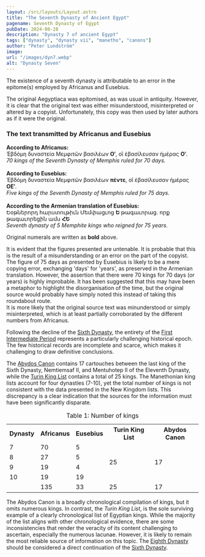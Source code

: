 ```yaml
---
layout: /src/layouts/Layout.astro
title: "The Seventh Dynasty of Ancient Egypt"
pagename: Seventh Dynasty of Egypt
pubDate: 2024-08-28
description: "Dynasty 7 of ancient Egypt"
tags: ["dynasty", "dynasty vii", "manetho", "canons"]
author: "Peter Lundström"
image:
url: "/images/dyn7.webp"
alt: "Dynasty Seven"
---
```


<p class="lead">
The existence of a seventh dynasty is attributable to an error in the epitome(s) employed by Africanus and Eusebius.
</p>

<p>The original Aegyptiaca was epitomised, as was usual in antiquity. However, it is clear that the original text was either misunderstood, misinterpreted or altered by a copyist. Unfortunately, this copy was then used by later authors as if it were the original.</p>

<h3>The text transmitted by Africanus and Eusebius</h3>
<div class="mx-auto w-fit pb-3">
	<p><b>According to Africanus:</b><br>
		<span class="gr">Ἑβδόμη δυναστεία Μεμφιτῶν βασιλέων <b>Οʹ</b>, οἳ ἐβασίλευσαν ἡμέρας <b>Οʹ</b>.</span><br>
		<i>70 kings of the Seventh Dynasty of Memphis ruled for 70 days.</i>
		<br><br>
		<b>According to Eusebius:</b><br>
		<span class="gr">Ἑβδόμη δυναστεία Μεμφιτῶν βασιλέων <b>πέντε</b>, οἳ ἐβασίλευσαν ἡμέρας <b>ΟΕʹ</b>.</span><br>
		<i>Five kings of the Seventh Dynasty of Memphis ruled for 75 days.</i>
		<br><br>
		<b>According to the Armenian translation of Eusebius:</b><br>
		<span lang="xcl">Եօթներորդ հարստութիւն Մեմփացւոց <b>Ե</b> թագաւորաց. որք թագաւորեցին ամս <b>ՀԵ</b></span><br>
		<i>Seventh dynasty of 5 Memphite kings who reigned for 75 years.</i>
	</p>
	<p class="text-center pb-4 text-sm italic">Original numerals are written as <b>bold</b> above.</p>
</div>

<p>
	It is evident that the figures presented are untenable. It is probable that this is the result of a misunderstanding or an error on the part of the copyist. The figure of 75 days as presented by Eusebius is likely to be a mere copying error, exchanging 'days' for 'years', as preserved in the Armenian translation. However, the assertion that there were 70 kings for 70 days (or years) is highly improbable. It has been suggested that this may have been a metaphor to highlight the disorganisation of the time, but the original source would probably have simply noted this instead of taking this roundabout route.<br />It is more likely that the original source text was minunderstood or simply misinterpreted, which is at least partially corroborated by the different numbers from Africanus. 
</p>

<p>
Following the decline of the <a href="/dynasty/6">Sixth Dynasty</a>, the entirety of the <a href="/periods/first-intermediate-period">First Intermediate Period</a> represents a particularly challenging historical epoch. The few historical records are incomplete and scarce, which makes it challenging to draw definitive conclusions.
</p>

<p>The <a href="/kinglists/abydos-canon">Abydos Canon</a> contains 17 cartouches between the last king of the Sixth Dynasty, Nemtiemsaf II, and Mentuhotep II of the Eleventh Dynasty, while the <a href="/kinglists/turin">Turin King List</a> contains a total of 25 kings. The Manethonian king lists account for four dynasties (7-10), yet the total number of kings is not consistent with the data presented in the New Kingdom lists. This discrepancy is a clear indication that the sources for the information must have been significantly disparate.
</p>

<table>
	<caption class="text-sm pt-2">Table 1: Number of kings</caption>
	<tr class="text-black dark:text-white">
		<th>Dynasty</th>
		<th class="text-center">Africanus</th>
		<th class="text-center">Eusebius</th>
		<th class="text-center">Turin King List</th>
		<th class="text-center">Abydos Canon</th>
	</tr>
	<tr>
		<td>7</td>
		<td class="text-right pr-10">70</td>
		<td class="text-right pr-10">5</td>
		<td rowspan="4" class="text-center">25</td>
		<td rowspan="4" class="text-center">17</td>
	</tr>
	<tr>
		<td>8</td>
		<td class="text-right pr-10">27</td>
		<td class="text-right pr-10">5</td>
	</tr>
	<tr>
		<td>9</td>
		<td class="text-right pr-10">19</td>
		<td class="text-right pr-10">4</td>
	</tr>
	<tr>
		<td>10</td>
		<td class="text-right pr-10">19</td>
		<td class="text-right pr-10">19</td>
	</tr>
	<tr class="border-t-2 border-black/30 dark:border-shark-600 text-black dark:text-white">
		<td></td>
		<td class="text-right pr-10">135</td>
		<td class="text-right pr-10">33</td>
		<td class="text-center">25</td>
		<td class="text-center">17</td>
	</tr>
</table>

<p>
	The Abydos Canon is a broadly chronological compilation of kings, but it omits numerous kings. In contrast, the <em>Turin King List</em>, is the sole surviving example of a clearly chronological list of Egyptian kings. While the majority of the list aligns with other chronological evidence, there are some inconsistencies that render the veracity of its content challenging to ascertain, especially the numerous lacunae. However, it is likely to remain the most reliable source of information on this topic. The <a href="/dynasty/8">Eighth Dynasty</a> should be considered a direct continuation of the <a href="/dynasty/6">Sixth Dynasty</a>.
</p>
